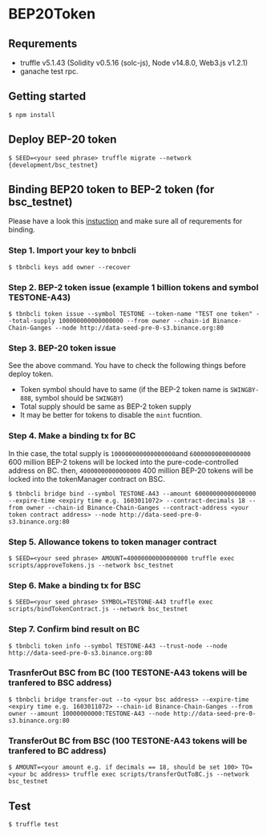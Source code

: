 # BEP20Token

## Requrements
- truffle v5.1.43 (Solidity v0.5.16 (solc-js), Node v14.8.0, Web3.js v1.2.1)
- ganache test rpc.

## Getting started
```
$ npm install 
```

## Deploy BEP-20 token
```
$ SEED=<your seed phrase> truffle migrate --network {development/bsc_testnet}
```
## Binding BEP20 token to BEP-2 token (for bsc_testnet)
Please have a look this [instuction](https://github.com/binance-chain/token-bind-tool#bind-bep2-token-with-bep20-token) and make sure all of requrements for binding.

### Step 1. Import your key to bnbcli
```
$ tbnbcli keys add owner --recover
```
### Step 2. BEP-2 token issue (example 1 billion tokens and symbol TESTONE-A43)
```
$ tbnbcli token issue --symbol TESTONE --token-name "TEST one token" --total-supply 100000000000000000 --from owner --chain-id Binance-Chain-Ganges --node http://data-seed-pre-0-s3.binance.org:80
```
### Step 3. BEP-20 token issue 
See the above command.
You have to check the following things before deploy token.
- Token symbol should have to same (if the BEP-2 token name is `SWINGBY-888`, symbol should be `SWINGBY`)
- Total supply should be same as BEP-2 token supply
- It may be better for tokens to disable the `mint` fucntion.

### Step 4. Make a binding tx for BC 
In thie case, the total supply is `100000000000000000`and `60000000000000000` 600 million BEP-2 tokens will be locked into the pure-code-controlled address on BC. then, `40000000000000000` 400 million BEP-20 tokens will be locked into the tokenManager contract on BSC.
```
$ tbnbcli bridge bind --symbol TESTONE-A43 --amount 60000000000000000 --expire-time <expiry time e.g. 1603011072> --contract-decimals 18 --from owner --chain-id Binance-Chain-Ganges --contract-address <your token contract address> --node http://data-seed-pre-0-s3.binance.org:80
```
### Step 5. Allowance tokens to token manager contract
```
$ SEED=<your seed phrase> AMOUNT=40000000000000000 truffle exec scripts/approveTokens.js --network bsc_testnet
```
### Step 6. Make a binding tx for BSC
```
$ SEED=<your seed phrase> SYMBOL=TESTONE-A43 truffle exec scripts/bindTokenContract.js --network bsc_testnet
```
### Step 7. Confirm bind result on BC
```
$ tbnbcli token info --symbol TESTONE-A43 --trust-node --node http://data-seed-pre-0-s3.binance.org:80
```

### TrasnferOut BSC from BC (100 TESTONE-A43 tokens will be tranfered to BSC address)
```
$ tbnbcli bridge transfer-out --to <your bsc address> --expire-time <expiry time e.g. 1603011072> --chain-id Binance-Chain-Ganges --from owner --amount 10000000000:TESTONE-A43 --node http://data-seed-pre-0-s3.binance.org:80
```

### TransferOut BC from BSC (100 TESTONE-A43 tokens will be tranfered to BC address)
```
$ AMOUNT=<your amount e.g. if decimals == 18, should be set 100> TO=<your bc address> truffle exec scripts/transferOutToBC.js --network bsc_testnet
```

## Test
```
$ truffle test
```
